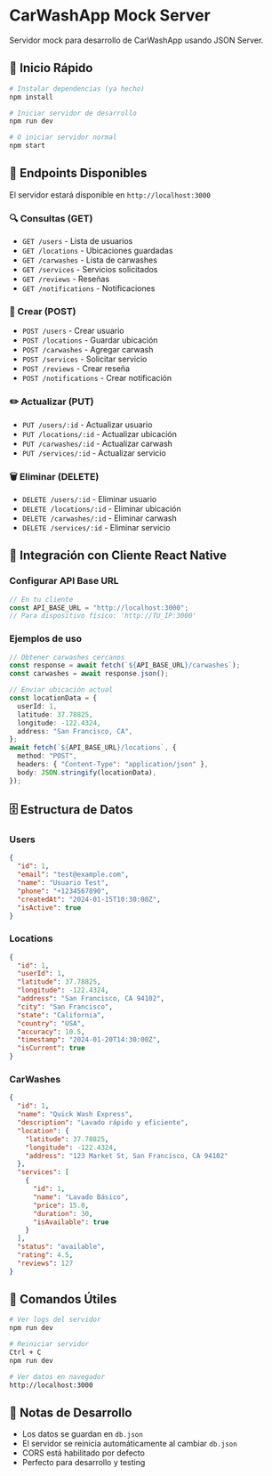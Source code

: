 # CarWashApp Mock Server

Servidor mock para desarrollo de CarWashApp usando JSON Server.

## 🚀 Inicio Rápido

```bash
# Instalar dependencias (ya hecho)
npm install

# Iniciar servidor de desarrollo
npm run dev

# O iniciar servidor normal
npm start
```

## 📡 Endpoints Disponibles

El servidor estará disponible en `http://localhost:3000`

### 🔍 Consultas (GET)

- `GET /users` - Lista de usuarios
- `GET /locations` - Ubicaciones guardadas
- `GET /carwashes` - Lista de carwashes
- `GET /services` - Servicios solicitados
- `GET /reviews` - Reseñas
- `GET /notifications` - Notificaciones

### 📝 Crear (POST)

- `POST /users` - Crear usuario
- `POST /locations` - Guardar ubicación
- `POST /carwashes` - Agregar carwash
- `POST /services` - Solicitar servicio
- `POST /reviews` - Crear reseña
- `POST /notifications` - Crear notificación

### ✏️ Actualizar (PUT)

- `PUT /users/:id` - Actualizar usuario
- `PUT /locations/:id` - Actualizar ubicación
- `PUT /carwashes/:id` - Actualizar carwash
- `PUT /services/:id` - Actualizar servicio

### 🗑️ Eliminar (DELETE)

- `DELETE /users/:id` - Eliminar usuario
- `DELETE /locations/:id` - Eliminar ubicación
- `DELETE /carwashes/:id` - Eliminar carwash
- `DELETE /services/:id` - Eliminar servicio

## 📱 Integración con Cliente React Native

### Configurar API Base URL

```typescript
// En tu cliente
const API_BASE_URL = "http://localhost:3000";
// Para dispositivo físico: 'http://TU_IP:3000'
```

### Ejemplos de uso

```typescript
// Obtener carwashes cercanos
const response = await fetch(`${API_BASE_URL}/carwashes`);
const carwashes = await response.json();

// Enviar ubicación actual
const locationData = {
  userId: 1,
  latitude: 37.78825,
  longitude: -122.4324,
  address: "San Francisco, CA",
};
await fetch(`${API_BASE_URL}/locations`, {
  method: "POST",
  headers: { "Content-Type": "application/json" },
  body: JSON.stringify(locationData),
});
```

## 🗄️ Estructura de Datos

### Users

```json
{
  "id": 1,
  "email": "test@example.com",
  "name": "Usuario Test",
  "phone": "+1234567890",
  "createdAt": "2024-01-15T10:30:00Z",
  "isActive": true
}
```

### Locations

```json
{
  "id": 1,
  "userId": 1,
  "latitude": 37.78825,
  "longitude": -122.4324,
  "address": "San Francisco, CA 94102",
  "city": "San Francisco",
  "state": "California",
  "country": "USA",
  "accuracy": 10.5,
  "timestamp": "2024-01-20T14:30:00Z",
  "isCurrent": true
}
```

### CarWashes

```json
{
  "id": 1,
  "name": "Quick Wash Express",
  "description": "Lavado rápido y eficiente",
  "location": {
    "latitude": 37.78825,
    "longitude": -122.4324,
    "address": "123 Market St, San Francisco, CA 94102"
  },
  "services": [
    {
      "id": 1,
      "name": "Lavado Básico",
      "price": 15.0,
      "duration": 30,
      "isAvailable": true
    }
  ],
  "status": "available",
  "rating": 4.5,
  "reviews": 127
}
```

## 🔧 Comandos Útiles

```bash
# Ver logs del servidor
npm run dev

# Reiniciar servidor
Ctrl + C
npm run dev

# Ver datos en navegador
http://localhost:3000
```

## 📝 Notas de Desarrollo

- Los datos se guardan en `db.json`
- El servidor se reinicia automáticamente al cambiar `db.json`
- CORS está habilitado por defecto
- Perfecto para desarrollo y testing

